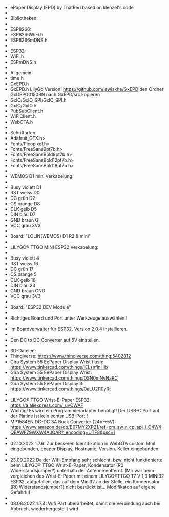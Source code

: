  *  ePaper Display (EPD) by ThatRed based on klenzel's code
 *
 *  Bibliotheken:
 *  
 *  ESP8266:
 *  ESP8266WiFi.h
 *  ESP8266mDNS.h
 *  
 *  ESP32:
 *  WiFi.h
 *  ESPmDNS.h
 *  
 *  Allgemein:
 *  time.h
 *  GxEPD.h
 *  GxEPD.h LilyGo Version: https://github.com/lewisxhe/GxEPD den Ordner GxDEPG0150BN nach GxEPD/src kopieren
 *  GxIO/GxIO_SPI/GxIO_SPI.h
 *  GxIO/GxIO.h
 *  PubSubClient.h
 *  WiFiClient.h
 *  WebOTA.h
 *  
 *  Schriftarten:
 *  Adafruit_GFX.h>
 *  Fonts/Picopixel.h>
 *  Fonts/FreeSans9pt7b.h>
 *  Fonts/FreeSansBold9pt7b.h>
 *  Fonts/FreeSansBold12pt7b.h>
 *  Fonts/FreeSansBold18pt7b.h>
 *
 *  WEMOS D1 mini Verkabelung:
 *  
 *  Busy violett D1
 *  RST  weiss   D0
 *  DC   grün    D2
 *  CS   orange  D8
 *  CLK  gelb    D5
 *  DIN  blau    D7
 *  GND  braun   G
 *  VCC  grau    3V3
 *
 *  Board: "LOLIN(WEMOS) D1 R2 & mini"
 *
 *  LILYGO® TTGO MINI ESP32 Verkabelung:
 *  
 *  Busy violett 4
 *  RST  weiss   16
 *  DC   grün    17
 *  CS   orange  5
 *  CLK  gelb    18
 *  DIN  blau    23
 *  GND  braun   GND
 *  VCC  grau    3V3
 *  
 *  Board: "ESP32 DEV Module"
 *  
 *  Richtiges Board und Port unter Werkzeuge auswählen!! 
 *  
 *  Im Boardverwalter für ESP32, Version 2.0.4 installieren.
 *
 *  Den DC to DC Converter auf 5V einstellen.
 *  
 *  3D-Dateien: 
 *  Thingiverse: https://www.thingiverse.com/thing:5402812
 *  Gira System 55 EePaper Display Wrist flush: https://www.tinkercad.com/things/iELsnfjnHlb  
 *  Gira System 55 EePaper Display Wrist: https://www.tinkercad.com/things/0SN0mNvNaRC
 *  Gira System 55 EePaper Display 3: https://www.tinkercad.com/things/0aLU2I10yRt
 *
 *  LILYGO® TTGO Wrist-E-Paper ESP32: https://a.aliexpress.com/_uvCWAF
 *  Wichtig! Es wird ein Programmieradapter benötigt! Der USB-C Port auf der Platine ist kein echter USB-Port!!
 *  MP1584EN DC-DC 3A Buck Converter (24V->5V): https://www.amazon.de/dp/B07MY2XP21/ref=cm_sw_r_cp_api_i_C4W4QEAWF79WXW4AJQAR?_encoding=UTF8&psc=1
 *
 *  02.10.2022  1.7.6: Zur besseren Identifikation in WebOTA custom html eingebunden, epaper Display, Hostname, Version. Keller eingebunden
 *
 *  23.09.2022  Da der Wifi-Empfang sehr schlecht, bzw. nicht funktionierte beim LILYGO® TTGO Wrist-E-Paper, Kondensator (R0 Widerstandsjumper?) unterhalb     der Antenne entfernt. (Mir war beim vergleichen des Wrist-E-Paper mit einem LILYGO®TTGO T7 V 1,3 MINI32 ESP32, aufgefallen, das auf dem Mini32 an der       Stelle, ein Kondensator (R0 Widerstandsjumper?) nicht bestückt ist... Modifikaton auf eigene Gefahr!!!)
 *  
 *  08.08.2022 1.7.4: Wifi Part überarbeitet, damit die Verbindung auch bei Abbruch, wiederhergestellt wird
 
